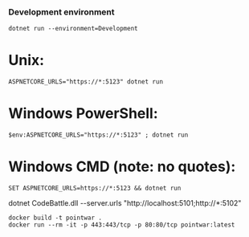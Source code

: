 ### Development environment
```
dotnet run --environment=Development
```

# Unix:
```
ASPNETCORE_URLS="https://*:5123" dotnet run
```

# Windows PowerShell:
```
$env:ASPNETCORE_URLS="https://*:5123" ; dotnet run
```

# Windows CMD (note: no quotes):
```
SET ASPNETCORE_URLS=https://*:5123 && dotnet run
```

dotnet CodeBattle.dll --server.urls "http://localhost:5101;http://*:5102"

```
docker build -t pointwar .
docker run --rm -it -p 443:443/tcp -p 80:80/tcp pointwar:latest
```
